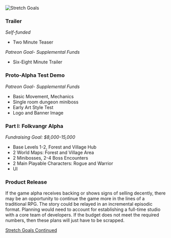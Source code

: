 ![Stretch Goals](https://github.com/jcongerkallas1/Folkvangr/blob/master/Images/campaign_outline_promotional2.jpg)

### Trailer
*Self-funded*
- Two Minute Teaser

*Patreon Goal- Supplemental Funds*
- Six-Eight Minute Trailer

### Proto-Alpha Test Demo
*Patreon Goal- Supplemental Funds*
- Basic Movement, Mechanics
- Single room dungeon miniboss
- Early Art Style Test
- Logo and Banner Image

### Part I: Folkvangr Alpha
*Fundraising Goal: $8,000-15,000*
- Base Levels 1-2, Forest and Village Hub 
- 2 World Maps: Forest and Village Area 
- 2 Minibosses, 2-4 Boss Encounters
- 2 Main Playable Characters: Rogue and Warrior
- UI

### Product Release
If the game alpha receives backing or shows signs of selling decently, there may be an opportunity to continue the game more in the lines of a traditional RPG. The story could be relayed in an incremental episodic format.  Planning would need to account for establishing a full-time studio with a core team of developers.  If the budget does not meet the required numbers, then these plans will just have to be scrapped.

[Stretch Goals Continued](https://github.com/jcongerkallas1/Folkvangr/blob/master/Budget/Stretch_Goals_II.md)
